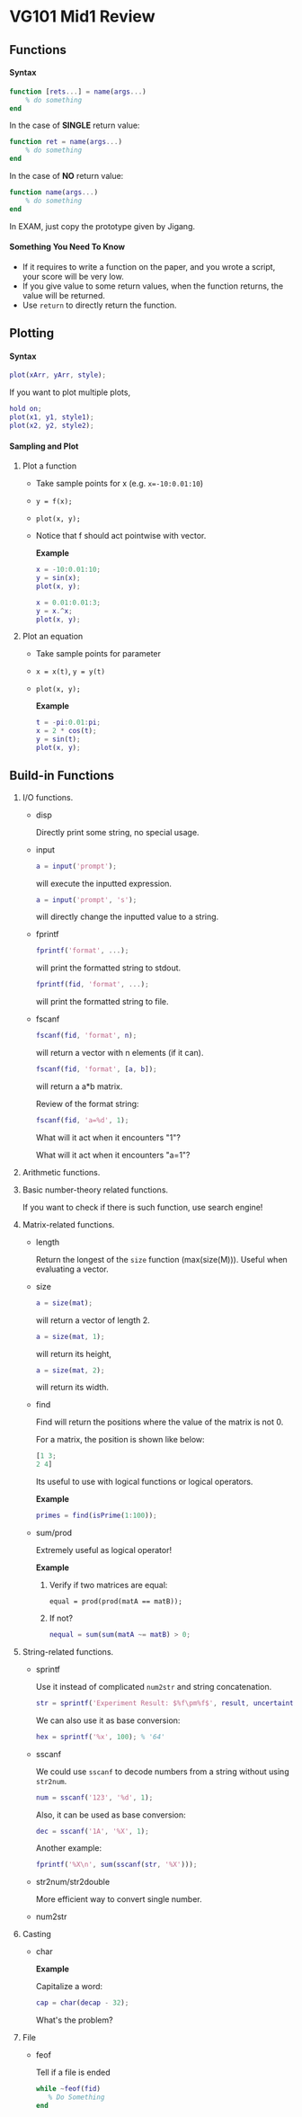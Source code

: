 # VG101 Mid1 Review

## Functions

#### Syntax

```matlab
function [rets...] = name(args...)
	% do something
end
```

In the case of **SINGLE** return value:

```matlab
function ret = name(args...)
	% do something
end
```

In the case of **NO** return value:

```matlab
function name(args...)
	% do something
end
```

In EXAM, just copy the prototype given by Jigang.

#### Something You Need To Know

- If it requires to write a function on the paper, and you wrote a script, your score will be very low.
- If you give value to some return values, when the function returns, the value will be returned.
- Use `return` to directly return the function.

## Plotting

#### Syntax

```matlab
plot(xArr, yArr, style);
```

If you want to plot multiple plots,

```matlab
hold on;
plot(x1, y1, style1);
plot(x2, y2, style2);
```

#### Sampling and Plot

1. Plot a function

   - Take sample points for x (e.g. `x=-10:0.01:10`)

   - `y = f(x);`

   - `plot(x, y);`

   - Notice that f should act pointwise with vector.

     **Example**

     ```matlab
     x = -10:0.01:10;
     y = sin(x);
     plot(x, y);
     ```

     ```matlab
     x = 0.01:0.01:3;
     y = x.^x;
     plot(x, y);
     ```

2. Plot an equation

   - Take sample points for parameter

   - `x = x(t)`, `y = y(t)`

   - `plot(x, y);`

     **Example**

     ```matlab
     t = -pi:0.01:pi;
     x = 2 * cos(t);
     y = sin(t);
     plot(x, y);
     ```

## Build-in Functions

1. I/O functions.

   - disp

     Directly print some string, no special usage.

   - input

     ```matlab
     a = input('prompt');
     ```

     will execute the inputted expression.

     ```matlab
     a = input('prompt', 's');
     ```

     will directly change the inputted value to a string.

   - fprintf

     ```matlab
     fprintf('format', ...);
     ```

     will print the formatted string to stdout.

     ```matlab
     fprintf(fid, 'format', ...);
     ```

     will print the formatted string to file.

   - fscanf

     ```matlab
     fscanf(fid, 'format', n);
     ```

     will return a vector with n elements (if it can).

     ```matlab
     fscanf(fid, 'format', [a, b]);
     ```

     will return a a*b matrix.

     Review of the format string:

     ```matlab
     fscanf(fid, 'a=%d', 1);
     ```

     What will it act when it encounters "1"?

     What will it act when it encounters "a=1"?

2. Arithmetic functions.

3. Basic number-theory related functions.

   If you want to check if there is such function, use search engine!

4. Matrix-related functions.

   - length

     Return the longest of the `size` function (max(size(M))). Useful when evaluating a vector.

   - size

     ```matlab
     a = size(mat);
     ```

     will return a vector of length 2.

     ```matlab
     a = size(mat, 1);
     ```

     will return its height,

     ```matlab
     a = size(mat, 2);
     ```

     will return its width.

   - find

     Find will return the positions where the value of the matrix is not 0.

     For a matrix, the position is shown like below:

     ```matlab
     [1 3;
     2 4]
     ```

     Its useful to use with logical functions or logical operators.

     **Example**

     ```matlab
     primes = find(isPrime(1:100));
     ```

   - sum/prod

     Extremely useful as logical operator!

     **Example**

     1. Verify if two matrices are equal:

        ```
        equal = prod(prod(matA == matB));
        ```

     2. If not?

        ```matlab
        nequal = sum(sum(matA ~= matB) > 0;
        ```

5. String-related functions.

   - sprintf

     Use it instead of complicated `num2str` and string concatenation.

     ```matlab
     str = sprintf('Experiment Result: $%f\pm%f$', result, uncertainty)
     ```

     We can also use it as base conversion:

     ```matlab
     hex = sprintf('%x', 100); % '64'
     ```

   - sscanf

     We could use `sscanf` to decode numbers from a string without using `str2num`.

     ```matlab
     num = sscanf('123', '%d', 1);
     ```

     Also, it can be used as base conversion:

     ```matlab
     dec = sscanf('1A', '%X', 1);
     ```

     Another example:

     ```matlab
     fprintf('%X\n', sum(sscanf(str, '%X')));
     ```

   - str2num/str2double

     More efficient way to convert single number.

   - num2str

6. Casting

   - char

     **Example**

     Capitalize a word:

     ```matlab
     cap = char(decap - 32);
     ```

     What's the problem?

7. File

   - feof

     Tell if a file is ended

     ```matlab
     while ~feof(fid)
     	% Do Something
     end
     ```